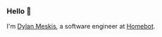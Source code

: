 ### Hello 👋

I'm [Dylan Meskis](https://dylanmeskis.com), a software engineer at [Homebot](https://homebot.ai/).
